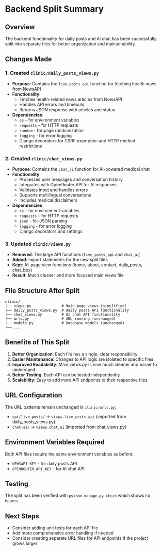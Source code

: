 # Backend Split Summary

## Overview
The backend functionality for daily posts and AI chat has been successfully split into separate files for better organization and maintainability.

## Changes Made

### 1. Created `clinic/daily_posts_views.py`
- **Purpose**: Contains the `live_posts_api` function for fetching health news from NewsAPI
- **Functionality**: 
  - Fetches health-related news articles from NewsAPI
  - Handles API errors and timeouts
  - Returns JSON response with articles and status
- **Dependencies**: 
  - `os` - for environment variables
  - `requests` - for HTTP requests
  - `random` - for page randomization
  - `logging` - for error logging
  - Django decorators for CSRF exemption and HTTP method restrictions

### 2. Created `clinic/chat_views.py`
- **Purpose**: Contains the `chat_ai` function for AI-powered medical chat
- **Functionality**:
  - Processes user messages and conversation history
  - Integrates with OpenRouter API for AI responses
  - Validates input and handles errors
  - Supports multilingual conversations
  - Includes medical disclaimers
- **Dependencies**:
  - `os` - for environment variables
  - `requests` - for HTTP requests
  - `json` - for JSON parsing
  - `logging` - for error logging
  - Django decorators and settings

### 3. Updated `clinic/views.py`
- **Removed**: The large API functions (`live_posts_api` and `chat_ai`)
- **Added**: Import statements for the new split files
- **Kept**: All page view functions (home, about, contact, daily_posts, chat_box)
- **Result**: Much cleaner and more focused main views file

## File Structure After Split

```
clinic/
├── views.py              # Main page views (simplified)
├── daily_posts_views.py  # Daily posts API functionality
├── chat_views.py         # AI chat API functionality
├── urls.py               # URL routing (unchanged)
├── models.py             # Database models (unchanged)
└── ...
```

## Benefits of This Split

1. **Better Organization**: Each file has a single, clear responsibility
2. **Easier Maintenance**: Changes to API logic are isolated to specific files
3. **Improved Readability**: Main views.py is now much cleaner and easier to understand
4. **Better Testing**: Each API can be tested independently
5. **Scalability**: Easy to add more API endpoints to their respective files

## URL Configuration
The URL patterns remain unchanged in `clinic/urls.py`:
- `api/live-posts/` → `views.live_posts_api` (imported from daily_posts_views.py)
- `chat-ai/` → `views.chat_ai` (imported from chat_views.py)

## Environment Variables Required
Both API files require the same environment variables as before:
- `NEWSAPI_KEY` - for daily posts API
- `OPENROUTER_API_KEY` - for AI chat API

## Testing
The split has been verified with `python manage.py check` which shows no issues.

## Next Steps
- Consider adding unit tests for each API file
- Add more comprehensive error handling if needed
- Consider creating separate URL files for API endpoints if the project grows larger 
